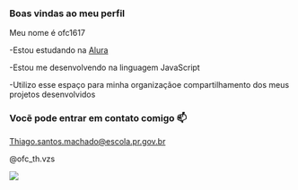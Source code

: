 ### Boas vindas ao meu perfil

Meu nome é ofc1617

-Estou estudando na [Alura](https://www.alura.com.br)

-Estou me desenvolvendo na linguagem JavaScript

-Utilizo esse espaço para minha organizaçãoe compartilhamento dos meus projetos desenvolvidos 

### Vocẽ pode entrar em contato comigo 📫

Thiago.santos.machado@escola.pr.gov.br

@ofc_th.vzs

![](https://media1.tenor.com/m/CklorS0ZlHMAAAAC/naruto-weird-face.gif)
